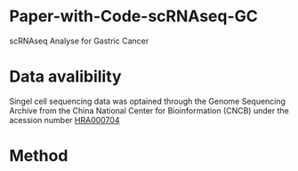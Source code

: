 # Paper-with-Code-scRNAseq-GC
scRNAseq Analyse for Gastric Cancer
# Data avalibility
Singel cell sequencing data was optained through the Genome Sequencing Archive from the China National Center for Bioinformation (CNCB) under the acession number [HRA000704](https://ngdc.cncb.ac.cn/gsa-human/browse/HRA000704)

# Method
